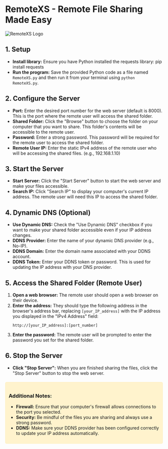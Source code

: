 # RemoteXS - Remote File Sharing Made Easy

![RemoteXS Logo]([path/to/your/image.png](https://raw.githubusercontent.com/LMLK-seal/RemoteXS/main/RemoteXS.png))

## 1. Setup

- **Install library:** Ensure you have Python installed the requests library: pip install requests
- **Run the program:** Save the provided Python code as a file named `RemoteXS.py` and then run it from your terminal using `python RemoteXS.py`.

## 2. Configure the Server

- **Port:** Enter the desired port number for the web server (default is 8000). This is the port where the remote user will access the shared folder.
- **Shared Folder:** Click the "Browse" button to choose the folder on your computer that you want to share. This folder's contents will be accessible to the remote user.
- **Password:** Enter a strong password. This password will be required for the remote user to access the shared folder.
- **Remote User IP:** Enter the static IPv4 address of the remote user who will be accessing the shared files. (e.g., 192.168.1.10)

## 3. Start the Server

- **Start Server:** Click the "Start Server" button to start the web server and make your files accessible.
- **Search IP:** Click "Search IP" to display your computer's current IP address. The remote user will need this IP to access the shared folder.

## 4. Dynamic DNS (Optional)

- **Use Dynamic DNS:** Check the "Use Dynamic DNS" checkbox if you want to make your shared folder accessible even if your IP address changes.
- **DDNS Provider:** Enter the name of your dynamic DNS provider (e.g., No-IP).
- **DDNS Domain:** Enter the domain name associated with your DDNS account.
- **DDNS Token:** Enter your DDNS token or password. This is used for updating the IP address with your DNS provider.

## 5. Access the Shared Folder (Remote User)

1. **Open a web browser:** The remote user should open a web browser on their device.
2. **Enter the address:** They should type the following address in the browser's address bar, replacing `[your_IP_address]` with the IP address you displayed in the "IPv4 Address" field:
   ```
   http://[your_IP_address]:[port_number]
   ```
3. **Enter the password:** The remote user will be prompted to enter the password you set for the shared folder.

## 6. Stop the Server

- **Click "Stop Server":** When you are finished sharing the files, click the "Stop Server" button to stop the web server.

<div style="background-color: #fff3cd; border: 1px solid #ffeeba; border-radius: 4px; padding: 10px; margin-top: 20px;">

### Additional Notes:

- **Firewall:** Ensure that your computer's firewall allows connections to the port you selected.
- **Security:** Be mindful of the files you are sharing and always use a strong password.
- **DDNS:** Make sure your DDNS provider has been configured correctly to update your IP address automatically.

</div>
